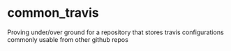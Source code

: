 # common_travis
Proving under/over ground for a repository that stores travis configurations commonly usable from other github repos
